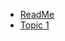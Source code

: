 * [ReadMe](https://paulhibbitts.github.io/test-docsify-this/?basePath=https://raw.githubusercontent.com/paulhibbitts/my-hack-md/main&homepage=README.md)
* [Topic 1](https://paulhibbitts.github.io/test-docsify-this/?basePath=https://raw.githubusercontent.com/paulhibbitts/my-hack-md/main&homepage=topic-1.md)
